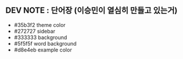 ## DEV NOTE : 단어장 (이승민이 열심히 만들고 있는거)

- #35b3f2 theme color
- #272727 sidebar
- #333333 background
- #5f5f5f word background
- #d8e4eb example color